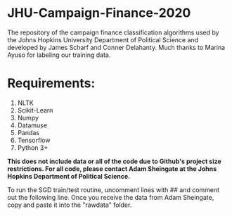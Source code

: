 # JHU-Campaign-Finance-2020
The repository of the campaign finance classification algorithms used by the Johns Hopkins University Department of Political Science and developed by James Scharf and Conner Delahanty. Much thanks to Marina Ayuso for labeling our training data.

# Requirements:
1. NLTK
2. Scikit-Learn
3. Numpy
4. Datamuse
5. Pandas
6. Tensorflow
7. Python 3+

**This does not include data or all of the code due to Github's project size restrictions. For all code, please contact Adam Sheingate at the Johns Hopkins Department of Political Science.**

To run the SGD train/test routine, uncomment lines with ## and comment out the following line. Once you receive the data from Adam Sheingate, copy and paste it into the "rawdata" folder.
